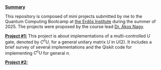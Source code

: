 **<ins> Summary </ins>**

This repository is composed of mini projects submitted by me to the Quantum Computing Bootcamp at [the Erdős Institute](https://www.erdosinstitute.org/) during the summer of 2025. The projects were proposed by the course lead [Dr. Ákos Nagy](https://akosnagy.com/). 

**<ins> Project #1:</ins>** This project is about implementations of a multi-controlled $U$ gate, denoted by $C^n U$, for a general unitary matrix $U$ in $U(2).$ It includes a brief survey of several implementations and the Qiskit code for implementing $C^n U$ for general $n$. 

**<ins> Project #2:</ins>** 

